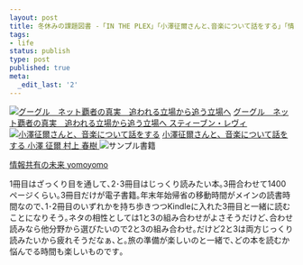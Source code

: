 ```yaml
---
layout: post
title: 冬休みの課題図書 -「IN THE PLEX」「小澤征爾さんと､音楽について話をする」「情報共有の未来」-
tags:
- life
status: publish
type: post
published: true
meta:
  _edit_last: '2'
---
```

<div id="scid:81867AAF-BB02-476b-AE5D-12BDAC2E750D:d33b0b3b-b357-4df8-9a81-4ac49b3dceea" class="wlWriterEditableSmartContent" style="margin: 0px; display: inline; float: none; padding: 0px;"><a href="http://www.amazon.co.jp/exec/obidos/ASIN/4484111160//ref=nosim" target="_blank"><img src="http://ecx.images-amazon.com/images/I/41pS-QqBseL._SL160_.jpg" alt="グーグル　ネット覇者の真実　追われる立場から追う立場へ" /></a></div>
<div class="wlWriterEditableSmartContent" style="margin: 0px; display: inline; float: none; padding: 0px;"><a href="http://www.amazon.co.jp/exec/obidos/ASIN/4484111160//ref=nosim" target="_blank">
グーグル　ネット覇者の真実　追われる立場から追う立場へ スティーブン・レヴィ
</a></div>
<div id="scid:81867AAF-BB02-476b-AE5D-12BDAC2E750D:d45694f7-289e-4886-a5b5-5593d0851de4" class="wlWriterEditableSmartContent" style="margin: 0px; display: inline; float: none; padding: 0px;"><a href="http://www.amazon.co.jp/exec/obidos/ASIN/4103534281//ref=nosim" target="_blank">
<img src="http://ecx.images-amazon.com/images/I/41q-jhrRzsL._SL160_.jpg" alt="小澤征爾さんと、音楽について話をする" /></a></div>
<div class="wlWriterEditableSmartContent" style="margin: 0px; display: inline; float: none; padding: 0px;"><a href="http://www.amazon.co.jp/exec/obidos/ASIN/4103534281//ref=nosim" target="_blank">
</a></div>
<div class="wlWriterEditableSmartContent" style="margin: 0px; display: inline; float: none; padding: 0px;"><a href="http://www.amazon.co.jp/exec/obidos/ASIN/4103534281//ref=nosim" target="_blank">小澤征爾さんと、音楽について話をする 小澤 征爾 村上 春樹 </a></div>
<img src="http://tatsu-zine.com/images/books/15/cover_s.jpg" alt="サンプル書籍" />

<a href="http://tatsu-zine.com/books/infoshare" target="_blank">情報共有の未来 yomoyomo</a>

1冊目はざっくり目を通して､2･3冊目はじっくり読みたい本｡3冊合わせて1400ページくらい｡3冊目だけが電子書籍｡年末年始帰省の移動時間がメインの読書時間なので､1･2冊目のいずれかを持ち歩きつつKindleに入れた3冊目と一緒に読むことになりそう｡ネタの相性としては1と3の組み合わせがよさそうだけど､合わせ読みなら他分野から選びたいので2と3の組み合わせ｡だけど2と3は両方じっくり読みたいから疲れそうだなぁ､と｡旅の準備が楽しいのと一緒で､どの本を読むか悩んでる時間も楽しいものです｡
